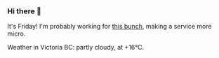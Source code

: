 ### Hi there :wave:

It's Friday! I'm probably working for [this bunch](https://github.com/kohofinancial), making a service more micro.

Weather in Victoria BC: partly cloudy, at +16°C.
